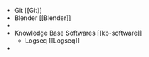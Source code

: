 - Git [[Git]]
- Blender [[Blender]]
-
- Knowledge Base Softwares [[kb-software]]
	- Logseq [[Logseq]]
-